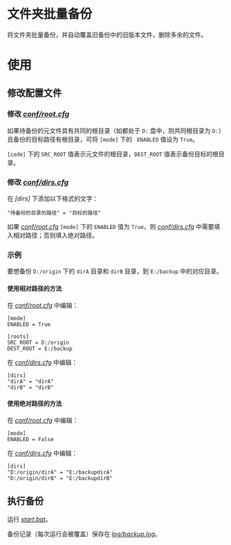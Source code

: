 ﻿# 文件夹批量备份

将文件夹批量备份，并自动覆盖旧备份中的旧版本文件，删除多余的文件。

# 使用

## 修改配置文件

### 修改 *[conf/root.cfg](conf/root.cfg)*

如果待备份的元文件具有共同的根目录（如都处于 <code>D:</code> 盘中，则共同根目录为 <code>D:</code>）且备份的目标路径有根目录，可将 <code>[mode]</code> 下的 <code>
ENABLED</code> 值设为 <code>True</code>。

<code>[code]</code> 下的 <code>SRC_ROOT</code> 值表示元文件的根目录，<code>DEST_ROOT</code> 值表示备份目标的根目录。

### 修改 *[conf/dirs.cfg](conf/dirs.cfg)*

在 *[dirs]* 下添加以下格式的文字：

    "待备份的目录的路径" = "目标的路径"

如果 *[conf/root.cfg](conf/root.cfg)* <code>[mode]</code> 下的 <code>ENABLED</code> 值为 <code>True</code>，则 *[conf/dirs.cfg](conf/dirs.cfg)*
中需要填入相对路径；否则填入绝对路径。

### 示例

要想备份 <code>D:/origin</code> 下的 <code>dirA</code> 目录和 <code>dirB</code> 目录，到 <code>E:/backup</code> 中的对应目录。

#### 使用相对路径的方法

在 *[conf/root.cfg](conf/root.cfg)* 中编辑：

    [mode]
    ENABLED = True

    [roots]
    SRC_ROOT = D:/origin
    DEST_ROOT = E:/backup

在 *[conf/dirs.cfg](conf/dirs.cfg)* 中编辑：

    [dirs]
    "dirA" = "dirA"
    "dirB" = "dirB"

#### 使用绝对路径的方法

在 *[conf/root.cfg](conf/root.cfg)* 中编辑：

    [mode]
    ENABLED = False

在 *[conf/dirs.cfg](conf/dirs.cfg)* 中编辑：

    [dirs]
    "D:/origin/dirA" = "E:/backupdirA"
    "D:/origin/dirB" = "E:/backupdirB"

## 执行备份

运行 *[start.bat](start.bat)*。

备份记录（每次运行会被覆盖）保存在 *[log/backup.log](log/backup.log)*。